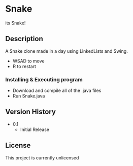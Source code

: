# Snake
its Snake!

## Description

A Snake clone made in a day using LinkedLists and Swing. 
- WSAD to move
- R to restart

### Installing & Executing program
- Download and compile all of the .java files
- Run Snake.java

## Version History

* 0.1
    * Initial Release

## License

This project is currently unlicensed
